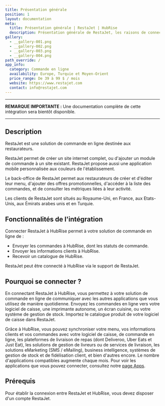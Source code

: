 ```yaml
---
title: Présentation générale
position: 1
layout: documentation
meta:
  title: Présentation générale | RestaJet | HubRise
  description: Présentation générale de RestaJet, les raisons de connecter votre solution de commande en ligne à HubRise et les fonctionnalités de l'intégration avec HubRise.
gallery:
  - __gallery-001.png
  - __gallery-002.png
  - __gallery-003.png
  - __gallery-004.png
path_override: /
app_info:
  category: Commande en ligne
  availability: Europe, Turquie et Moyen-Orient
  price_range: De 39 à 99 $ / mois
  website: https://www.restajet.com
  contact: info@restajet.com
---
```


---

**REMARQUE IMPORTANTE :** Une documentation complète de cette intégration sera bientôt disponible.

---

## Description

RestaJet est une solution de commande en ligne destinée aux restaurateurs.

RestaJet permet de créer un site internet complet, ou d'ajouter un module de commande à un site existant. RestaJet propose aussi une application mobile personnalisée aux couleurs de l'établissement.

Le back-office de RestaJet permet aux restaurateurs de créer et d'éditer leur menu, d'ajouter des offres promotionnelles, d'accéder à la liste des commandes, et de consulter les métriques liées à leur activité.

Les clients de RestaJet sont situés au Royaume-Uni, en France, aux Etats-Unis, aux Émirats arabes unis et en Turquie.

## Fonctionnalités de l'intégration

Connecter RestaJet à HubRise permet à votre solution de commande en ligne de :

- Envoyer les commandes à HubRise, dont les statuts de commande.
- Envoyer les informations clients à HubRise.
- Recevoir un catalogue de HubRise.

RestaJet peut être connecté à HubRise via le support de RestaJet.

## Pourquoi se connecter ?

En connectant RestaJet à HubRise, vous permettez à votre solution de commande en ligne de communiquer avec les autres applications que vous utilisez de manière quotidienne. Envoyez les commandes en ligne vers votre logiciel de caisse, une imprimante autonome, un écran cuisine, ou votre système de gestion de stock. Importez le catalogue produit de votre logiciel de caisse dans RestaJet.

Grâce à HubRise, vous pouvez synchroniser votre menu, vos informations clients et vos commandes avec votre logiciel de caisse, de commande en ligne, les plateformes de livraison de repas (dont Deliveroo, Uber Eats et Just Eat), les solutions de gestion de livreurs ou de services de livraison, les solutions eMarketing (SMS / eMailing), business intelligence, systèmes de gestion de stock et de fidélisation client, et bien d'autres encore. Le nombre d'applications compatibles augmente chaque mois. Pour voir les applications que vous pouvez connecter, consultez notre [page Apps](/apps).

## Prérequis

Pour établir la connexion entre RestaJet et HubRise, vous devez disposer d'un compte RestaJet.
